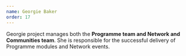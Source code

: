 ```yaml
---
name: Georgie Baker
order: 17
---
```

Georgie project manages both the **Programme team and Network and Communities team**. She is responsible for the successful delivery of Programme modules and Network events.